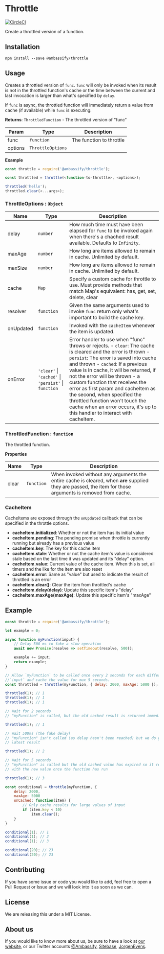 # Throttle

[![CircleCI](https://circleci.com/gh/ambassify/throttle.svg?style=svg&circle-token=8907f8b5ae62aab17b3ee1a1077bd1528c0cecb6)](https://circleci.com/gh/ambassify/throttle)

Create a throttled version of a function.

## Installation

```shell
npm install --save @ambassify/throttle
```

## Usage

Creates a throttled version of `func`. `func` will only be invoked when its
result is not in the throttled function's cache or the time between the
current and last invocation is larger than what's specified by `delay`.

If `func` is async, the throttled function will immediately return a value
from cache (if available) while `func` is executing.

**Returns**: <code>ThrottledFunction</code> - The throttled version of "func"

| Param | Type | Description |
| --- | --- | --- |
| func | <code>function</code> | The function to throttle |
| options | <code>ThrottleOptions</code> |  |

**Example**
```js
const throttle = require('@ambassify/throttle');

const throttled = throttle(<function-to-throttle>, <options>);

throttled('hello');
throttled.clear(<...args>);
```

### ThrottleOptions : <code>Object</code>

| Name | Type | Description |
| --- | --- | --- |
| delay | <code>number</code> | How much time must have been elapsed for `func` to be invoked again when there's a chached result available. Defaults to `Infinity`. |
| maxAge | <code>number</code> | How long are items allowed to remain in cache. Unlimited by default. |
| maxSize | <code>number</code> | How long are items allowed to remain in cache. Unlimited by default. |
| cache | <code>Map</code> | Specify a custom cache for throttle to use. Must provide methods that match Map's equivalent: has, get, set, delete, clear |
| resolver | <code>function</code> | Given the same arguments used to invoke `func` return only what's important to build the cache key. |
| onUpdated | <code>function</code> | Invoked with the `cacheItem` whenever the item is updated. |
| onError | <code>&#x27;clear&#x27;</code> \| <code>&#x27;cached&#x27;</code> \| <code>&#x27;persist&#x27;</code> \| <code>function</code> | Error handler      to use when "func" throws or rejects.      - `clear`: The cache is cleared and the error is thrown      - `persist`: The error is saved into cache and thrown      - `cached`: If a previous value is in cache, it will be returned, if not the error will be thrown      - a custom function that receives the error as first param and cacheItem as the second, when specified        the throttled function won't touch the cache when an error occurs, it's up to this handler        to interact with cacheItem. |

<a name="module_@ambassify/throttle--throttle..ThrottledFunction"></a>

### ThrottledFunction : <code>function</code>
The throttled function.

**Properties**

| Name | Type | Description |
| --- | --- | --- |
| clear | <code>function</code> | When invoked without any arguments the entire cache      is cleared, when **are** supplied they are passed, the item for those      arguments is removed from cache. |


### CacheItem

CacheItems are exposed through the `onUpdated` callback that can be specified in the throttle options.

- **cacheItem.initialized**: Whether or not the item has its initial value
- **cacheItem.pending**: The pending promise when throttle is currently running but already has
a previous value
- **cacheItem.key**: The key for this cache item
- **cacheItem.stale**: Whether or not the cache item&#x27;s value is considered stale based on the
last time it was updated and its &quot;delay&quot; option.
- **cacheItem.value**: Current value of the cache item. When this is set, all timers and the like
for the item are also reset
- **cacheItem.error**: Same as &quot;value&quot; but used to indicate the result of throttled is an error
- **cacheItem.clear()**: Clear the item from throttled&#x27;s cache
- **cacheItem.delay(delay)**: Update this specific item&#x27;s &quot;delay&quot;
- **cacheItem.maxAge(maxAge)**: Update this specific item&#x27;s &quot;maxAge&quot;

## Example

```javascript
const throttle = require('@ambassify/throttle');

let example = 0;

async function myFunction(input) {
    // Delay 500 ms to fake a slow operation
    await new Promise(resolve => setTimeout(resolve, 500));

    example += input;
    return example;
}

// Allow `myFunction` to be called once every 2 seconds for each different
//`input` and cache the value for max 5 seconds.
const throttled = throttle(myFunction, { delay: 2000, maxAge: 5000 });

throttled(1); // 1
throttled(1); // 1
throttled(1); // 1

// Wait for 2 seconds
// "myFunction" is called, but the old cached result is returned immediately

throttled(1); // 1

// Wait 500ms (the fake delay)
// "myFunction" isn't called (as delay hasn't been reached) but we do get the
// latest result

throttled(1); // 2

// Wait for 5 seconds
// "myFunction" is called but the old cached value has expired so it resolves
// with the new value once the function has run

throttled(1); // 3

const conditional = throttle(myFunction, {
    delay: 2000,
    maxAge: 5000
    onCached: function(item) {
        // Only cache results for large values of input
        if (item.key < 10)
            item.clear();
    }
}

conditional(1); // 1
conditional(1); // 2
conditional(1); // 3

conditional(20); // 23
conditional(20); // 23
```

## Contributing

If you have some issue or code you would like to add, feel free to open a Pull Request or Issue and we will look into it as soon as we can.

## License

We are releasing this under a MIT License.

## About us

If you would like to know more about us, be sure to have a look at [our website](https://www.ambassify.com), or our Twitter accounts [@Ambassify](https://twitter.com/Ambassify), [Sitebase](https://twitter.com/Sitebase), [JorgenEvens](https://twitter.com/JorgenEvens).
